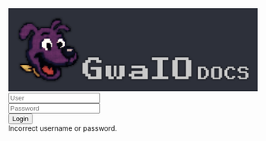 <div class="login-container">
  <div class="login-frame">
    <div class="login-banner">
      <img class="login-banner-img" src="/assets/img/login-banner.png" alt="Banner de bienvenida" />
    </div>
    <div class="login-card-wrapper">
      <div class="login-card">
        <!-- <div class="login-header">
          <h1></h1>
        </div> -->
        <form id="login-form" action="/login" method="post">
          <div class="form-group">
            <input type="text" id="user" name="user" required placeholder="User" />
          </div>
          <div class="form-group">
            <input type="password" id="pass" name="pass" required placeholder="Password" />
          </div>
          <button type="submit" class="md-button" id="login-button">
            <span class="btn-text">Login</span>
            <span class="btn-spinner sr-only" id="btn-spinner"></span>
          </button>
        </form>
        <div id="error" class="error-message">Incorrect username or password.</div>
      </div>
    </div>
  </div>
</di
